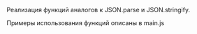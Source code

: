 Реализация функций аналогов к JSON.parse и JSON.stringify.

Примеры использования функций описаны в main.js